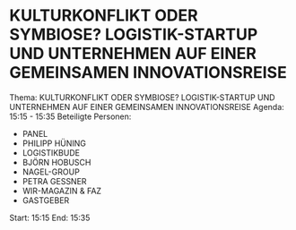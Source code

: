 # KULTURKONFLIKT ODER SYMBIOSE? LOGISTIK-STARTUP UND UNTERNEHMEN AUF EINER GEMEINSAMEN INNOVATIONSREISE
Thema: KULTURKONFLIKT ODER SYMBIOSE? LOGISTIK-STARTUP UND UNTERNEHMEN AUF EINER GEMEINSAMEN INNOVATIONSREISE
Agenda: 15:15 - 15:35
Beteiligte Personen:
- PANEL
- PHILIPP HÜNING
- LOGISTIKBUDE
- BJÖRN HOBUSCH
- NAGEL-GROUP
- PETRA GESSNER
- WIR-MAGAZIN & FAZ
- GASTGEBER

Start: 15:15
End: 15:35
